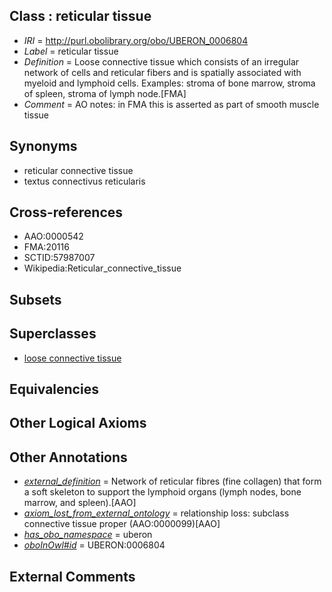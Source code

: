 
## Class : reticular tissue

 * *IRI* = http://purl.obolibrary.org/obo/UBERON_0006804
 * *Label* = reticular tissue
 * *Definition* = Loose connective tissue which consists of an irregular network of cells and reticular fibers and is spatially associated with myeloid and lymphoid cells. Examples: stroma of bone marrow, stroma of spleen, stroma of lymph node.[FMA]
 * *Comment* = AO notes: in FMA this is asserted as part of smooth muscle tissue

## Synonyms

 * reticular connective tissue
 * textus connectivus reticularis

## Cross-references

 * AAO:0000542
 * FMA:20116
 * SCTID:57987007
 * Wikipedia:Reticular_connective_tissue

## Subsets


## Superclasses

 * [loose connective tissue](../../UBERON/25/UBERON_0011825.md)

## Equivalencies


## Other Logical Axioms


## Other Annotations

 * *[external_definition](../../UBPROP/01/UBPROP_0000001.md)* = Network of reticular fibres (fine collagen) that form a soft skeleton to support the lymphoid organs (lymph nodes, bone marrow, and spleen).[AAO]
 * *[axiom_lost_from_external_ontology](../../UBPROP/02/UBPROP_0000002.md)* = relationship loss: subclass connective tissue proper (AAO:0000099)[AAO]
 * *[has_obo_namespace](../../ce/oboInOwl#hasOBONamespace.md)* = uberon
 * *[oboInOwl#id](../../id/oboInOwl#id.md)* = UBERON:0006804

## External Comments

